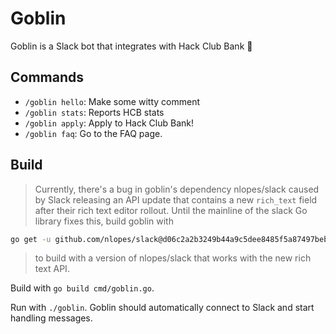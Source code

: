# Goblin

Goblin is a Slack bot that integrates with Hack Club Bank 🐲

## Commands

- `/goblin hello`: Make some witty comment
- `/goblin stats`: Reports HCB stats
- `/goblin apply`: Apply to Hack Club Bank!
- `/goblin faq`: Go to the FAQ page.

## Build

>Currently, there's a bug in goblin's dependency nlopes/slack caused by Slack releasing an API update
that contains a new `rich_text` field after their rich text editor rollout. Until the mainline of the
slack Go library fixes this, build goblin with

```sh
go get -u github.com/nlopes/slack@d06c2a2b3249b44a9c5dee8485f5a87497beb9ea
```

>to build with a version of nlopes/slack that works with the new rich text API.

Build with `go build cmd/goblin.go`.

Run with `./goblin`. Goblin should automatically connect to Slack and start handling messages.
